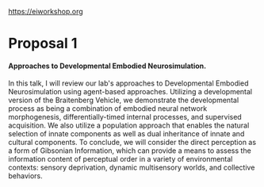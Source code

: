 https://eiworkshop.org

# Proposal 1
#### Approaches to Developmental Embodied Neurosimulation. 
In this talk, I will review our lab's approaches to Developmental Embodied Neurosimulation using agent-based approaches. Utilizing a developmental version of the Braitenberg Vehicle, we demonstrate the developmental process as being a combination of embodied neural network morphogenesis, differentially-timed internal processes, and supervised acquisition. We also utilize a population approach that enables the natural selection of innate components as well as dual inheritance of innate and cultural components. To conclude, we will consider the direct perception as a form of Gibsonian Information, which can provide a means to assess the information content of perceptual order in a variety of environmental contexts: sensory deprivation, dynamic multisensory worlds, and collective behaviors.
